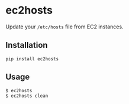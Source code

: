 # ec2hosts

Update your `/etc/hosts` file from EC2 instances.

## Installation

`pip install ec2hosts`

## Usage

```bash
$ ec2hosts
$ ec2hosts clean
```
